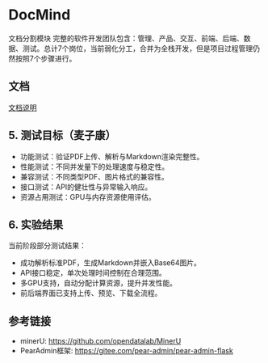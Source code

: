 # DocMind
文档分割模块
完整的软件开发团队包含：管理、产品、交互、前端、后端、数据、测试。总计7个岗位，当前弱化分工，合并为全栈开发，但是项目过程管理仍然按照7个步骤进行。

## 文档
[文档说明](./文档/1项目管理.md)




## 5. 测试目标（麦子康）
- 功能测试：验证PDF上传、解析与Markdown渲染完整性。
- 性能测试：不同并发量下的处理速度与稳定性。
- 兼容测试：不同类型PDF、图片格式的兼容性。
- 接口测试：API的健壮性与异常输入响应。
- 资源占用测试：GPU与内存资源使用评估。

## 6. 实验结果
当前阶段部分测试结果：
- 成功解析标准PDF，生成Markdown并嵌入Base64图片。
- API接口稳定，单次处理时间控制在合理范围。
- 多GPU支持，自动分配计算资源，提升并发性能。
- 前后端界面已支持上传、预览、下载全流程。

## 参考链接
- minerU: https://github.com/opendatalab/MinerU
- PearAdmin框架: https://gitee.com/pear-admin/pear-admin-flask
